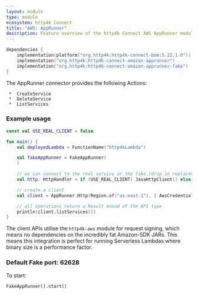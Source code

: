 ```yaml
---
layout: module
type: module
ecosystem: http4k Connect
title: "AWS: AppRunner"
description: Feature overview of the http4k Connect AWS AppRunner modules
---
```


```kotlin
dependencies {
    implementation(platform("org.http4k:http4k-connect-bom:5.22.1.0"))
    implementation("org.http4k:http4k-connect-amazon-apprunner")
    implementation("org.http4k:http4k-connect-amazon-apprunner-fake")
}
```

The AppRunner connector provides the following Actions:

     *  CreateService
     *  DeleteService
     *  ListServices

### Example usage

```kotlin
const val USE_REAL_CLIENT = false

fun main() {
    val deployedLambda = FunctionName("http4kLambda")

    val fakeAppRunner = FakeAppRunner(
    )

    // we can connect to the real service or the fake (drop in replacement)
    val http: HttpHandler = if (USE_REAL_CLIENT) JavaHttpClient() else fakeAppRunner

    // create a client
    val client = AppRunner.Http(Region.of("us-east-1"), { AwsCredentials("accessKeyId", "secretKey") }, http.debug())

    // all operations return a Result monad of the API type
    println(client.listServices())
}
```

The client APIs utilise the `http4k-aws` module for request signing, which means no dependencies on the incredibly fat
Amazon-SDK JARs. This means this integration is perfect for running Serverless Lambdas where binary size is a
performance factor.

### Default Fake port: 62628

To start:

```
FakeAppRunner().start()
```
